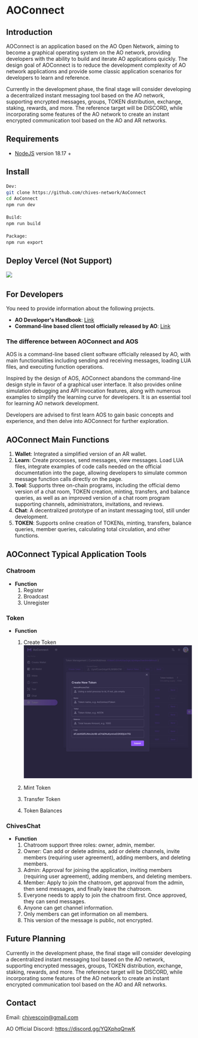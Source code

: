 # **AOConnect**

## Introduction
AOConnect is an application based on the AO Open Network, aiming to become a graphical operating system on the AO network, providing developers with the ability to build and iterate AO applications quickly. The design goal of AOConnect is to reduce the development complexity of AO network applications and provide some classic application scenarios for developers to learn and reference.

Currently in the development phase, the final stage will consider developing a decentralized instant messaging tool based on the AO network, supporting encrypted messages, groups, TOKEN distribution, exchange, staking, rewards, and more. The reference target will be DISCORD, while incorporating some features of the AO network to create an instant encrypted communication tool based on the AO and AR networks.

## Requirements
- [NodeJS](https://nodejs.org) version 18.17 +

## Install
```bash
Dev:
git clone https://github.com/chives-network/AoConnect
cd AoConnect
npm run dev

Build:
npm run build

Package:
npm run export
```

## Deploy Vercel (Not Support)

[![][vercel-deploy-shield]][vercel-deploy-link]


## For Developers
You need to provide information about the following projects.

- **AO Developer's Handbook**: [Link](https://cookbook_ao.g8way.io/)
- **Command-line based client tool officially released by AO**: [Link](https://github.com/permaweb/aos/)

### The difference between AOConnect and AOS
AOS is a command-line based client software officially released by AO, with main functionalities including sending and receiving messages, loading LUA files, and executing function operations.

Inspired by the design of AOS, AOConnect abandons the command-line design style in favor of a graphical user interface. It also provides online simulation debugging and API invocation features, along with numerous examples to simplify the learning curve for developers. It is an essential tool for learning AO network development.

Developers are advised to first learn AOS to gain basic concepts and experience, and then delve into AOConnect for further exploration.

## AOConnect Main Functions
1. **Wallet**: Integrated a simplified version of an AR wallet.
2. **Learn**: Create processes, send messages, view messages. Load LUA files, integrate examples of code calls needed on the official documentation into the page, allowing developers to simulate common message function calls directly on the page.
3. **Tool**: Supports three on-chain programs, including the official demo version of a chat room, TOKEN creation, minting, transfers, and balance queries, as well as an improved version of a chat room program supporting channels, administrators, invitations, and reviews.
4. **Chat**: A decentralized prototype of an instant messaging tool, still under development.
5. **TOKEN**: Supports online creation of TOKENs, minting, transfers, balance queries, member queries, calculating total circulation, and other functions.

## AOConnect Typical Application Tools
### Chatroom
- **Function**
  1. Register
  2. Broadcast
  3. Unregister

### Token
- **Function**
  1. Create Token
  ![Create Token](https://raw.githubusercontent.com/chives-network/AoConnect/main/public/screen/TokenCreate.png)

  2. Mint Token
  3. Transfer Token
  4. Token Balances

### ChivesChat
- **Function**
  1. Chatroom support three roles: owner, admin, member.
  2. Owner: Can add or delete admins, add or delete channels, invite members (requiring user agreement), adding members, and deleting members.
  3. Admin: Approval for joining the application, inviting members (requiring user agreement), adding members, and deleting members.
  4. Member: Apply to join the chatroom, get approval from the admin, then send messages, and finally leave the chatroom.
  5. Everyone needs to apply to join the chatroom first. Once approved, they can send messages.
  6. Anyone can get channel information.
  7. Only members can get information on all members.
  8. This version of the message is public, not encrypted.

## Future Planning
Currently in the development phase, the final stage will consider developing a decentralized instant messaging tool based on the AO network, supporting encrypted messages, groups, TOKEN distribution, exchange, staking, rewards, and more. The reference target will be DISCORD, while incorporating some features of the AO network to create an instant encrypted communication tool based on the AO and AR networks.

## Contact
Email: chivescoin@gmail.com

AO Official Discord: https://discord.gg/YQXphqQnwK

<!-- LINK GROUP -->
[vercel-deploy-link]: https://vercel.com/new/clone?repository-url=https%3A%2F%2Fgithub.com%2Fchives-network/%2FAoConnect&project-name=AoConnect&repository-name=AoConnect
[vercel-deploy-shield]: https://vercel.com/button
